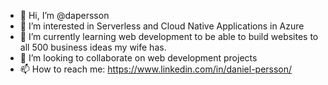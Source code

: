 - 👋 Hi, I’m @dapersson
- 👀 I’m interested in Serverless and Cloud Native Applications in Azure
- 🌱 I’m currently learning web development to be able to build websites to all 500 business ideas my wife has.
- 💞️ I’m looking to collaborate on web development projects
- 📫 How to reach me: https://www.linkedin.com/in/daniel-persson/

<!---
dapersson/dapersson is a ✨ special ✨ repository because its `README.md` (this file) appears on your GitHub profile.
You can click the Preview link to take a look at your changes.
--->
